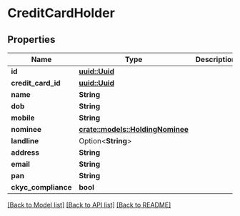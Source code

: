 # CreditCardHolder

## Properties

Name | Type | Description | Notes
------------ | ------------- | ------------- | -------------
**id** | [**uuid::Uuid**](uuid::Uuid.md) |  | 
**credit_card_id** | [**uuid::Uuid**](uuid::Uuid.md) |  | 
**name** | **String** |  | 
**dob** | **String** |  | 
**mobile** | **String** |  | 
**nominee** | [**crate::models::HoldingNominee**](HoldingNominee.md) |  | 
**landline** | Option<**String**> |  | [optional]
**address** | **String** |  | 
**email** | **String** |  | 
**pan** | **String** |  | 
**ckyc_compliance** | **bool** |  | 

[[Back to Model list]](../README.md#documentation-for-models) [[Back to API list]](../README.md#documentation-for-api-endpoints) [[Back to README]](../README.md)


